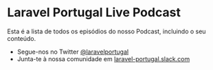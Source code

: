 # Laravel Portugal Live Podcast

Esta é a lista de todos os episódios do nosso Podcast, incluindo o seu conteúdo.

* Segue-nos no Twitter [@laravelportugal](https://twitter.com/@laravelportugal)
* Junta-te à nossa comunidade em [laravel-portugal.slack.com](https://laravel-portugal.slack.com)
